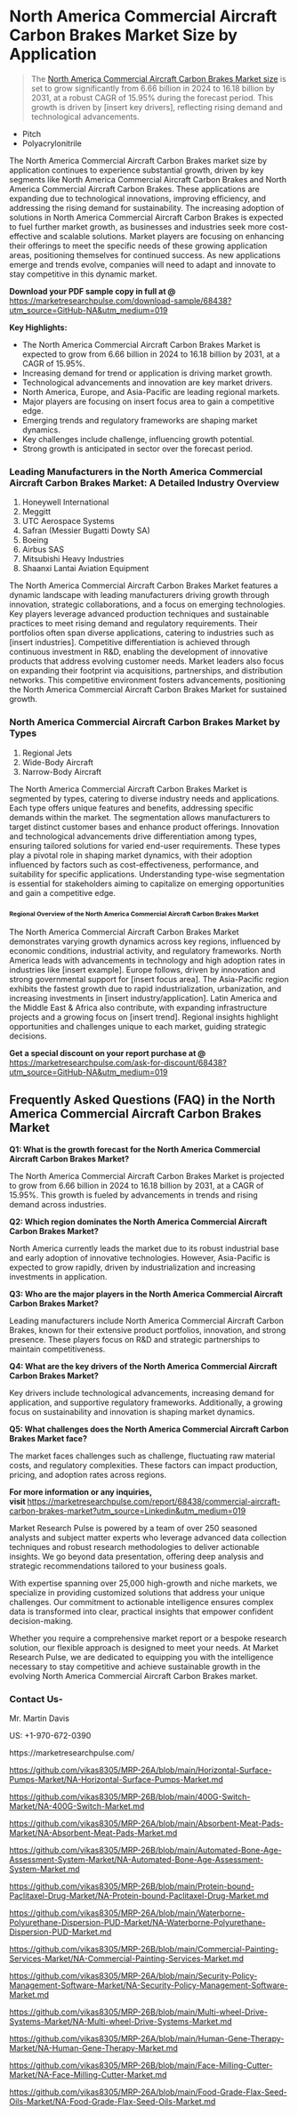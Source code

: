 
<h1>North America Commercial Aircraft Carbon Brakes Market&nbsp;Size by Application</h1><blockquote><p>The <a href="https://marketresearchpulse.com/download-sample/68438?utm_source=GitHub-NA&amp;utm_medium=019">North America Commercial Aircraft Carbon Brakes Market size</a> is set to grow significantly from 6.66 billion in 2024 to 16.18 billion by 2031, at a robust CAGR of 15.95% during the forecast period. This growth is driven by [insert key drivers], reflecting rising demand and technological advancements.</p></blockquote><ul><li>Pitch<li> Polyacrylonitrile</li></ul><p>The North America Commercial Aircraft Carbon Brakes market size by application continues to experience substantial growth, driven by key segments like North America Commercial Aircraft Carbon Brakes and North America Commercial Aircraft Carbon Brakes. These applications are expanding due to technological innovations, improving efficiency, and addressing the rising demand for sustainability. The increasing adoption of solutions in North America Commercial Aircraft Carbon Brakes is expected to fuel further market growth, as businesses and industries seek more cost-effective and scalable solutions. Market players are focusing on enhancing their offerings to meet the specific needs of these growing application areas, positioning themselves for continued success. As new applications emerge and trends evolve, companies will need to adapt and innovate to stay competitive in this dynamic market.</p><p><strong>Download your PDF sample copy in full at @ </strong><a href="https://marketresearchpulse.com/download-sample/68438?utm_source=GitHub-NA&amp;utm_medium=019">https://marketresearchpulse.com/download-sample/68438?utm_source=GitHub-NA&amp;utm_medium=019</a></p><p><strong>Key Highlights: </strong></p><ul><li>The North America Commercial Aircraft Carbon Brakes Market is expected to grow from 6.66 billion in 2024 to 16.18 billion by 2031, at a CAGR of 15.95%.</li><li>Increasing demand for trend or application is driving market growth.</li><li>Technological advancements and innovation are key market drivers.</li><li>North America, Europe, and Asia-Pacific are leading regional markets.</li><li>Major players are focusing on insert focus area to gain a competitive edge.</li><li>Emerging trends and regulatory frameworks are shaping market dynamics.</li><li>Key challenges include challenge, influencing growth potential.</li><li>Strong growth is anticipated in sector over the forecast period.</li></ul><h3>Leading Manufacturers in the North America Commercial Aircraft Carbon Brakes Market: A Detailed Industry Overview</h3><ol><li>Honeywell International</li><li>Meggitt</li><li>UTC Aerospace Systems</li><li>Safran (Messier Bugatti Dowty SA)</li><li>Boeing</li><li>Airbus SAS</li><li>Mitsubishi Heavy Industries</li><li>Shaanxi Lantai Aviation Equipment</li></ol><div class="flex max-w-full flex-col flex-grow"><div class="min-h-8 text-message flex w-full flex-col items-end gap-2 whitespace-normal break-words [.text-message+&amp;]:mt-5" dir="auto" data-message-author-role="assistant" data-message-id="fd8432e4-4910-450d-b182-61b7bfb0a01f" data-message-model-slug="gpt-4o"><div class="flex w-full flex-col gap-1 empty:hidden first:pt-[3px]"><div class="markdown prose w-full break-words dark:prose-invert light"><p>The North America Commercial Aircraft Carbon Brakes Market features a dynamic landscape with leading manufacturers driving growth through innovation, strategic collaborations, and a focus on emerging technologies. Key players leverage advanced production techniques and sustainable practices to meet rising demand and regulatory requirements. Their portfolios often span diverse applications, catering to industries such as [insert industries]. Competitive differentiation is achieved through continuous investment in R&amp;D, enabling the development of innovative products that address evolving customer needs. Market leaders also focus on expanding their footprint via acquisitions, partnerships, and distribution networks. This competitive environment fosters advancements, positioning the North America Commercial Aircraft Carbon Brakes Market for sustained growth.</p></div></div></div></div><h3>North America Commercial Aircraft Carbon Brakes Market by Types</h3><ol><li>Regional Jets<li> Wide-Body Aircraft<li> Narrow-Body Aircraft</li></ol><div class="flex max-w-full flex-col flex-grow"><div class="min-h-8 text-message flex w-full flex-col items-end gap-2 whitespace-normal break-words [.text-message+&amp;]:mt-5" dir="auto" data-message-author-role="assistant" data-message-id="084470be-0bb7-4664-bddf-5156b4f41249" data-message-model-slug="gpt-4o-mini"><div class="flex w-full flex-col gap-1 empty:hidden first:pt-[3px]"><div class="markdown prose w-full break-words dark:prose-invert light"><p>The North America Commercial Aircraft Carbon Brakes Market is segmented by types, catering to diverse industry needs and applications. Each type offers unique features and benefits, addressing specific demands within the market. The segmentation allows manufacturers to target distinct customer bases and enhance product offerings. Innovation and technological advancements drive differentiation among types, ensuring tailored solutions for varied end-user requirements. These types play a pivotal role in shaping market dynamics, with their adoption influenced by factors such as cost-effectiveness, performance, and suitability for specific applications. Understanding type-wise segmentation is essential for stakeholders aiming to capitalize on emerging opportunities and gain a competitive edge.</p></div></div></div></div><h3><span style="font-size: 11px;">Regional Overview of the North America Commercial Aircraft Carbon Brakes Market</span></h3><div class="flex max-w-full flex-col flex-grow"><div class="min-h-8 text-message flex w-full flex-col items-end gap-2 whitespace-normal break-words [.text-message+&amp;]:mt-5" dir="auto" data-message-author-role="assistant" data-message-id="e9038762-ce64-4e30-91c9-9bd413514231" data-message-model-slug="gpt-4o-mini"><div class="flex w-full flex-col gap-1 empty:hidden first:pt-[3px]"><div class="markdown prose w-full break-words dark:prose-invert light"><p>The North America Commercial Aircraft Carbon Brakes Market demonstrates varying growth dynamics across key regions, influenced by economic conditions, industrial activity, and regulatory frameworks. North America leads with advancements in technology and high adoption rates in industries like [insert example]. Europe follows, driven by innovation and strong governmental support for [insert focus area]. The Asia-Pacific region exhibits the fastest growth due to rapid industrialization, urbanization, and increasing investments in [insert industry/application]. Latin America and the Middle East &amp; Africa also contribute, with expanding infrastructure projects and a growing focus on [insert trend]. Regional insights highlight opportunities and challenges unique to each market, guiding strategic decisions.</p></div></div></div></div><p><strong>Get a special discount on your report purchase at @ </strong><a href="https://marketresearchpulse.com/ask-for-discount/68438?utm_source=GitHub-NA&amp;utm_medium=019">https://marketresearchpulse.com/ask-for-discount/68438?utm_source=GitHub-NA&amp;utm_medium=019</a></p><h2>Frequently Asked Questions (FAQ) in the North America Commercial Aircraft Carbon Brakes Market</h2><p><strong>Q1: What is the growth forecast for the North America Commercial Aircraft Carbon Brakes Market?</strong></p><p>The North America Commercial Aircraft Carbon Brakes Market is projected to grow from 6.66 billion in 2024 to 16.18 billion by 2031, at a CAGR of 15.95%. This growth is fueled by advancements in trends and rising demand across industries.</p><p><strong>Q2: Which region dominates the North America Commercial Aircraft Carbon Brakes Market?</strong></p><p>North America currently leads the market due to its robust industrial base and early adoption of innovative technologies. However, Asia-Pacific is expected to grow rapidly, driven by industrialization and increasing investments in application.</p><p><strong>Q3: Who are the major players in the North America Commercial Aircraft Carbon Brakes Market?</strong></p><p>Leading manufacturers include North America Commercial Aircraft Carbon Brakes, known for their extensive product portfolios, innovation, and strong presence. These players focus on R&amp;D and strategic partnerships to maintain competitiveness.</p><p><strong>Q4: What are the key drivers of the North America Commercial Aircraft Carbon Brakes Market?</strong></p><p>Key drivers include technological advancements, increasing demand for application, and supportive regulatory frameworks. Additionally, a growing focus on sustainability and innovation is shaping market dynamics.</p><p><strong>Q5: What challenges does the North America Commercial Aircraft Carbon Brakes Market face?</strong></p><p>The market faces challenges such as challenge, fluctuating raw material costs, and regulatory complexities. These factors can impact production, pricing, and adoption rates across regions.</p><p><strong>For more information or any inquiries, visit&nbsp;</strong><a href="https://marketresearchpulse.com/report/68438/commercial-aircraft-carbon-brakes-market?utm_source=Linkedin&utm_medium=019">https://marketresearchpulse.com/report/68438/commercial-aircraft-carbon-brakes-market?utm_source=Linkedin&utm_medium=019</a></p><p>Market Research Pulse is powered by a team of over 250 seasoned analysts and subject matter experts who leverage advanced data collection techniques and robust research methodologies to deliver actionable insights. We go beyond data presentation, offering deep analysis and strategic recommendations tailored to your business goals.</p><p>With expertise spanning over 25,000 high-growth and niche markets, we specialize in providing customized solutions that address your unique challenges. Our commitment to actionable intelligence ensures complex data is transformed into clear, practical insights that empower confident decision-making.</p><p>Whether you require a comprehensive market report or a bespoke research solution, our flexible approach is designed to meet your needs. At Market Research Pulse, we are dedicated to equipping you with the intelligence necessary to stay competitive and achieve sustainable growth in the evolving North America Commercial Aircraft Carbon Brakes market.</p><h3><strong>Contact Us-</strong></h3><p>Mr. Martin Davis</p><p>US: +1-970-672-0390</p><p>https://marketresearchpulse.com/</p><p><a href="https://github.com/vikas8305/MRP-26A/blob/main/Horizontal-Surface-Pumps-Market/NA-Horizontal-Surface-Pumps-Market.md">https://github.com/vikas8305/MRP-26A/blob/main/Horizontal-Surface-Pumps-Market/NA-Horizontal-Surface-Pumps-Market.md</a></p><p><a href="https://github.com/vikas8305/MRP-26B/blob/main/400G-Switch-Market/NA-400G-Switch-Market.md">https://github.com/vikas8305/MRP-26B/blob/main/400G-Switch-Market/NA-400G-Switch-Market.md</a></p><p><a href="https://github.com/vikas8305/MRP-26A/blob/main/Absorbent-Meat-Pads-Market/NA-Absorbent-Meat-Pads-Market.md">https://github.com/vikas8305/MRP-26A/blob/main/Absorbent-Meat-Pads-Market/NA-Absorbent-Meat-Pads-Market.md</a></p><p><a href="https://github.com/vikas8305/MRP-26B/blob/main/Automated-Bone-Age-Assessment-System-Market/NA-Automated-Bone-Age-Assessment-System-Market.md">https://github.com/vikas8305/MRP-26B/blob/main/Automated-Bone-Age-Assessment-System-Market/NA-Automated-Bone-Age-Assessment-System-Market.md</a></p><p><a href="https://github.com/vikas8305/MRP-26B/blob/main/Protein-bound-Paclitaxel-Drug-Market/NA-Protein-bound-Paclitaxel-Drug-Market.md">https://github.com/vikas8305/MRP-26B/blob/main/Protein-bound-Paclitaxel-Drug-Market/NA-Protein-bound-Paclitaxel-Drug-Market.md</a></p><p><a href="https://github.com/vikas8305/MRP-26A/blob/main/Waterborne-Polyurethane-Dispersion-PUD-Market/NA-Waterborne-Polyurethane-Dispersion-PUD-Market.md">https://github.com/vikas8305/MRP-26A/blob/main/Waterborne-Polyurethane-Dispersion-PUD-Market/NA-Waterborne-Polyurethane-Dispersion-PUD-Market.md</a></p><p><a href="https://github.com/vikas8305/MRP-26B/blob/main/Commercial-Painting-Services-Market/NA-Commercial-Painting-Services-Market.md">https://github.com/vikas8305/MRP-26B/blob/main/Commercial-Painting-Services-Market/NA-Commercial-Painting-Services-Market.md</a></p><p><a href="https://github.com/vikas8305/MRP-26A/blob/main/Security-Policy-Management-Software-Market/NA-Security-Policy-Management-Software-Market.md">https://github.com/vikas8305/MRP-26A/blob/main/Security-Policy-Management-Software-Market/NA-Security-Policy-Management-Software-Market.md</a></p><p><a href="https://github.com/vikas8305/MRP-26B/blob/main/Multi-wheel-Drive-Systems-Market/NA-Multi-wheel-Drive-Systems-Market.md">https://github.com/vikas8305/MRP-26B/blob/main/Multi-wheel-Drive-Systems-Market/NA-Multi-wheel-Drive-Systems-Market.md</a></p><p><a href="https://github.com/vikas8305/MRP-26A/blob/main/Human-Gene-Therapy-Market/NA-Human-Gene-Therapy-Market.md">https://github.com/vikas8305/MRP-26A/blob/main/Human-Gene-Therapy-Market/NA-Human-Gene-Therapy-Market.md</a></p><p><a href="https://github.com/vikas8305/MRP-26B/blob/main/Face-Milling-Cutter-Market/NA-Face-Milling-Cutter-Market.md">https://github.com/vikas8305/MRP-26B/blob/main/Face-Milling-Cutter-Market/NA-Face-Milling-Cutter-Market.md</a></p><p><a href="https://github.com/vikas8305/MRP-26A/blob/main/Food-Grade-Flax-Seed-Oils-Market/NA-Food-Grade-Flax-Seed-Oils-Market.md">https://github.com/vikas8305/MRP-26A/blob/main/Food-Grade-Flax-Seed-Oils-Market/NA-Food-Grade-Flax-Seed-Oils-Market.md</a></p>
